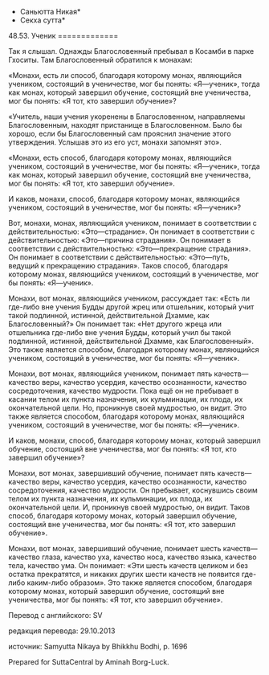 * Саньютта Никая*
* Секха сутта*

48\.53\. Ученик
\=\=\=\=\=\=\=\=\=\=\=\=\=

Так я слышал\. Однажды Благословенный пребывал в Косамби в парке Гхоситы\. Там Благословенный обратился к монахам:

«Монахи, есть ли способ, благодаря которому монах, являющийся учеником, состоящий в ученичестве, мог бы понять: «Я—ученик», тогда как монах, который завершил обучение, состоящий вне ученичества, мог бы понять: «Я тот, кто завершил обучение»?

«Учитель, наши учения укоренены в Благословенном, направляемы Благословенным, находят пристанище в Благословенном\. Было бы хорошо, если бы Благословенный сам прояснил значение этого утверждения\. Услышав это из его уст, монахи запомнят это»\.

«Монахи, есть способ, благодаря которому монах, являющийся учеником, состоящий в ученичестве, мог бы понять: «Я—ученик», тогда как монах, который завершил обучение, состоящий вне ученичества, мог бы понять: «Я тот, кто завершил обучение»\.

И каков, монахи, способ, благодаря которому монах, являющийся учеником, состоящий в ученичестве, мог бы понять: «Я—ученик»?

Вот, монахи, монах, являющийся учеником, понимает в соответствии с действительностью: «Это—страдание»\. Он понимает в соответствии с действительностью: «Это—причина страдания»\. Он понимает в соответствии с действительностью: «Это—прекращение страдания»\. Он понимает в соответствии с действительностью: «Это—путь, ведущий к прекращению страдания»\. Таков способ, благодаря которому монах, являющийся учеником, состоящий в ученичестве, мог бы понять: «Я—ученик»\.

Монахи, вот монах, являющийся учеником, рассуждает так: «Есть ли где\-либо вне учения Будды другой жрец или отшельник, который учит такой подлинной, истинной, действительной Дхамме, как Благословенный?» Он понимает так: «Нет другого жреца или отшельника где\-либо вне учения Будды, который учил бы такой подлинной, истинной, действительной Дхамме, как Благословенный»\. Это также является способом, благодаря которому монах, являющийся учеником, состоящий в ученичестве, мог бы понять: «Я—ученик»\.

Монахи, вот монах, являющийся учеником, понимает пять качеств—качество веры, качество усердия, качество осознанности, качество сосредоточения, качество мудрости\. Пока ещё он не пребывает в касании телом их пункта назначения, их кульминации, их плода, их окончательной цели\. Но, проникнув своей мудростью, он видит\. Это также является способом, благодаря которому монах, являющийся учеником, состоящий в ученичестве, мог бы понять: «Я—ученик»\.

И каков, монахи, способ, благодаря которому монах, который завершил обучение, состоящий вне ученичества, мог бы понять: «Я тот, кто завершил обучение»?

Монахи, вот монах, завершивший обучение, понимает пять качеств—качество веры, качество усердия, качество осознанности, качество сосредоточения, качество мудрости\. Он пребывает, коснувшись своим телом их пункта назначения, их кульминации, их плода, их окончательной цели\. И, проникнув своей мудростью, он видит\. Таков способ, благодаря которому монах, который завершил обучение, состоящий вне ученичества, мог бы понять: «Я тот, кто завершил обучение»\.

Монахи, вот монах, завершивший обучение, понимает шесть качеств—качество глаза, качество уха, качество носа, качество языка, качество тела, качество ума\. Он понимает: «Эти шесть качеств целиком и без остатка прекратятся, и никаких других шести качеств не появится где\-либо каким\-либо образом»\. Это также является способом, благодаря которому монах, который завершил обучение, состоящий вне ученичества, мог бы понять: «Я тот, кто завершил обучение»\.

Перевод с английского: SV

редакция перевода: 29\.10\.2013

источник: Samyutta Nikaya by Bhikkhu Bodhi, p\. 1696

Prepared for SuttaCentral by Aminah Borg\-Luck\.